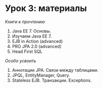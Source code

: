 # Урок 3: материалы

*Книги к прочтению*

1. Java EE 7. Основы.
2. Изучаем Java EE 7.
3. EJB in Action (advanced)
4. PRO JPA 2.0 (advanced)
5. Head First SQL

*Особо усвоить*

1. Аннотации JPA. Связи между таблицами.
2. JPQL, EntityManager, Query.
3. Stateless EJB. Транзакции. Exceptions.
